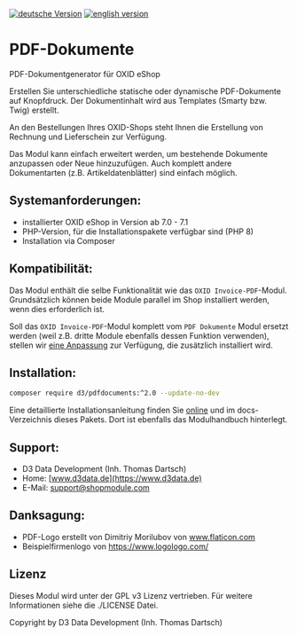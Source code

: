 [![deutsche Version](https://logos.oxidmodule.com/de2_xs.svg)](README.md)
[![english version](https://logos.oxidmodule.com/en2_xs.svg)](README.en.md)

# PDF-Dokumente

PDF-Dokumentgenerator für OXID eShop

Erstellen Sie unterschiedliche statische oder dynamische PDF-Dokumente auf Knopfdruck. Der Dokumentinhalt wird aus Templates (Smarty bzw. Twig) erstellt.

An den Bestellungen Ihres OXID-Shops steht Ihnen die Erstellung von Rechnung und Lieferschein zur Verfügung.

Das Modul kann einfach erweitert werden, um bestehende Dokumente anzupassen oder Neue hinzuzufügen. Auch komplett andere Dokumentarten (z.B. Artikeldatenblätter) sind einfach möglich.

## Systemanforderungen:

- installierter OXID eShop in Version ab 7.0 - 7.1
- PHP-Version, für die Installationspakete verfügbar sind (PHP 8)
- Installation via Composer

## Kompatibilität:

Das Modul enthält die selbe Funktionalität wie das `OXID Invoice-PDF`-Modul. Grundsätzlich können beide Module parallel im Shop installiert werden, wenn dies erforderlich ist. 

Soll das `OXID Invoice-PDF`-Modul komplett vom `PDF Dokumente` Modul ersetzt werden (weil z.B. dritte Module ebenfalls dessen Funktion verwenden), stellen wir [eine Anpassung](https://packagist.org/packages/d3/pdfdocuments_compat) zur Verfügung, die zusätzlich installiert wird.

## Installation:

```bash
composer require d3/pdfdocuments:^2.0 --update-no-dev
```

Eine detaillierte Installationsanleitung finden Sie [online](https://docs.oxidmodule.com/PDF-Dokumente/) und im docs-Verzeichnis dieses Pakets. Dort ist ebenfalls das Modulhandbuch hinterlegt.
  
## Support:

- D3 Data Development (Inh. Thomas Dartsch)
- Home: [www.d3data.de](https://www.d3data.de)
- E-Mail: support@shopmodule.com

## Danksagung:

- PDF-Logo erstellt von Dimitriy Morilubov von www.flaticon.com
- Beispielfirmenlogo von https://www.logologo.com/

## Lizenz

Dieses Modul wird unter der GPL v3 Lizenz vertrieben. Für weitere Informationen siehe die ./LICENSE Datei.
 
Copyright by D3 Data Development (Inh. Thomas Dartsch)
